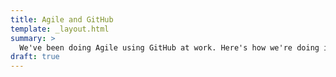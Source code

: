 ```yaml
---
title: Agile and GitHub
template: _layout.html
summary: >
  We've been doing Agile using GitHub at work. Here's how we're doing it
draft: true
---
```

